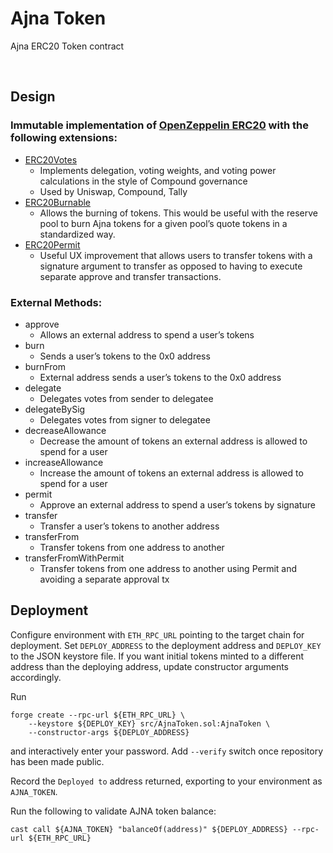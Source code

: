 # Ajna Token

Ajna ERC20 Token contract

<br>

## Design

### **Immutable implementation of [OpenZeppelin ERC20](https://docs.openzeppelin.com/contracts/4.x/api/token/erc20) with the following extensions:**
* [ERC20Votes](https://docs.openzeppelin.com/contracts/4.x/api/token/erc20#ERC20Votes)
    - Implements delegation, voting weights, and voting power calculations in the style of Compound governance
    - Used by Uniswap, Compound, Tally
* [ERC20Burnable](https://docs.openzeppelin.com/contracts/4.x/api/token/erc20#ERC20Burnable)
    - Allows the burning of tokens. This would be useful with the reserve pool to burn Ajna tokens for a given pool’s quote tokens in a standardized way.
* [ERC20Permit](https://docs.openzeppelin.com/contracts/4.x/api/token/erc20#ERC20Permit)
    - Useful UX improvement that allows users to transfer tokens with a signature argument to transfer as opposed to having to execute separate approve and transfer transactions.

### **External Methods:**
* approve
    - Allows an external address to spend a user’s tokens
* burn
    - Sends a user’s tokens to the 0x0 address
* burnFrom
    - External address sends a user’s tokens to the 0x0 address    
* delegate
    - Delegates votes from sender to delegatee
* delegateBySig
    - Delegates votes from signer to delegatee
* decreaseAllowance
    - Decrease the amount of tokens an external address is allowed to spend for a user
* increaseAllowance
    - Increase the amount of tokens an external address is allowed to spend for a user
* permit
    - Approve an external address to spend a user’s tokens by signature
* transfer
    - Transfer a user’s tokens to another address
* transferFrom
    - Transfer tokens from one address to another
* transferFromWithPermit
    - Transfer tokens from one address to another using Permit and avoiding a separate approval tx

## Deployment

Configure environment with `ETH_RPC_URL` pointing to the target chain for deployment.  Set `DEPLOY_ADDRESS` to the deployment address and `DEPLOY_KEY` to the JSON keystore file.  If you want initial tokens minted to a different address than the deploying address, update constructor arguments accordingly.

Run
```
forge create --rpc-url ${ETH_RPC_URL} \
	--keystore ${DEPLOY_KEY} src/AjnaToken.sol:AjnaToken \
	--constructor-args ${DEPLOY_ADDRESS}
```
and interactively enter your password.  Add `--verify` switch once repository has been made public.

Record the `Deployed to` address returned, exporting to your environment as `AJNA_TOKEN`.

Run the following to validate AJNA token balance:
```
cast call ${AJNA_TOKEN} "balanceOf(address)" ${DEPLOY_ADDRESS} --rpc-url ${ETH_RPC_URL}
```